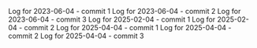 Log for 2023-06-04 - commit 1
Log for 2023-06-04 - commit 2
Log for 2023-06-04 - commit 3
Log for 2025-02-04 - commit 1
Log for 2025-02-04 - commit 2
Log for 2025-04-04 - commit 1
Log for 2025-04-04 - commit 2
Log for 2025-04-04 - commit 3
